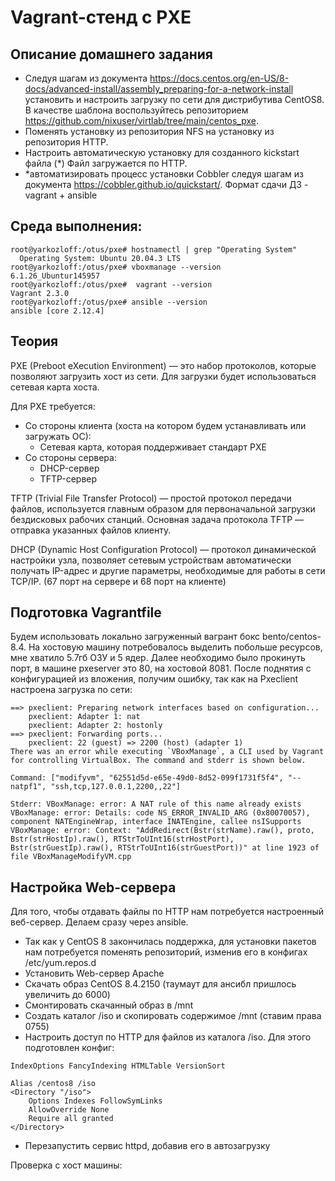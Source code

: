 # Vagrant-стенд c PXE
## Описание домашнего задания
- Следуя шагам из документа https://docs.centos.org/en-US/8-docs/advanced-install/assembly_preparing-for-a-network-install установить и настроить загрузку по сети для дистрибутива CentOS8. В качестве шаблона воспользуйтесь репозиторием https://github.com/nixuser/virtlab/tree/main/centos_pxe.
- Поменять установку из репозитория NFS на установку из репозитория HTTP.
- Настроить автоматическую установку для созданного kickstart файла (*) Файл загружается по HTTP.
- *автоматизировать процесс установки Cobbler cледуя шагам из документа https://cobbler.github.io/quickstart/.
Формат сдачи ДЗ - vagrant + ansible
## Среда выполнения:
```
root@yarkozloff:/otus/pxe# hostnamectl | grep "Operating System"
  Operating System: Ubuntu 20.04.3 LTS
root@yarkozloff:/otus/pxe# vboxmanage --version
6.1.26_Ubuntur145957
root@yarkozloff:/otus/pxe#  vagrant --version
Vagrant 2.3.0
root@yarkozloff:/otus/pxe# ansible --version
ansible [core 2.12.4]
```
## Теория
PXE (Preboot eXecution Environment) — это набор протоколов, которые позволяют загрузить хост из сети. Для загрузки будет использоваться сетевая карта хоста.

Для PXE требуется:
- Со стороны клиента (хоста на котором будем устанавливать или загружать ОС):
  * Cетевая карта, которая поддерживает стандарт PXE
- Со стороны сервера:
  * DHCP-сервер
  * TFTP-сервер
  
TFTP (Trivial File Transfer Protocol) — простой протокол передачи файлов, используется главным образом для первоначальной загрузки бездисковых рабочих станций. Основная задача протокола TFTP — отправка указанных файлов клиенту.

DHCP (Dynamic Host Configuration Protocol) — протокол динамической настройки узла, позволяет сетевым устройствам автоматически получать IP-адрес и другие параметры, необходимые для работы в сети TCP/IP. (67 порт на сервере и 68 порт на клиенте)

## Подготовка Vagrantfile
Будем использовать локально загруженный вагрант бокс bento/centos-8.4. На хостовую машину потребовалось выделить побольше ресурсов, мне хватило 5.7гб ОЗУ и 5 ядер. Далее необходимо было прокинуть порт, в машине pxeserver это 80, на хостовой 8081. После поднятия с конфигурацией из вложения, получим ошибку, так как на Pxeclient настроена загрузка по сети:
```
==> pxeclient: Preparing network interfaces based on configuration...
    pxeclient: Adapter 1: nat
    pxeclient: Adapter 2: hostonly
==> pxeclient: Forwarding ports...
    pxeclient: 22 (guest) => 2200 (host) (adapter 1)
There was an error while executing `VBoxManage`, a CLI used by Vagrant
for controlling VirtualBox. The command and stderr is shown below.

Command: ["modifyvm", "62551d5d-e65e-49d0-8d52-099f1731f5f4", "--natpf1", "ssh,tcp,127.0.0.1,2200,,22"]

Stderr: VBoxManage: error: A NAT rule of this name already exists
VBoxManage: error: Details: code NS_ERROR_INVALID_ARG (0x80070057), component NATEngineWrap, interface INATEngine, callee nsISupports
VBoxManage: error: Context: "AddRedirect(Bstr(strName).raw(), proto, Bstr(strHostIp).raw(), RTStrToUInt16(strHostPort), Bstr(strGuestIp).raw(), RTStrToUInt16(strGuestPort))" at line 1923 of file VBoxManageModifyVM.cpp
```
## Настройка Web-сервера
Для того, чтобы отдавать файлы по HTTP нам потребуется настроенный веб-сервер. Делаем сразу через ansible. 
- Так как у CentOS 8 закончилась поддержка, для установки пакетов нам потребуется поменять репозиторий, изменив его в конфигах /etc/yum.repos.d
- Установить Web-сервер Apache
- Скачать образ CentOS 8.4.2150 (таумаут для ансибл пришлось увеличить до 6000)
- Смонтировать скачанный образ в /mnt
- Создать каталог /iso и скопировать содержимое /mnt (ставим права 0755)
- Настроить доступ по HTTP для файлов из каталога /iso. Для этого подготовлен конфиг:
```
IndexOptions FancyIndexing HTMLTable VersionSort

Alias /centos8 /iso
<Directory "/iso">
    Options Indexes FollowSymLinks
    AllowOverride None
    Require all granted
</Directory>
```
- Перезапустить сервис httpd, добавив его в автозагрузку

Проверка с хост машины:
